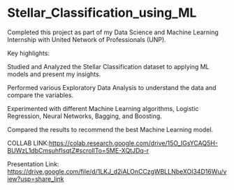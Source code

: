 # Stellar_Classification_using_ML
Completed this project as part of my Data Science and Machine Learning Internship with United Network of Professionals (UNP).

Key highlights:

Studied and Analyzed the Stellar Classification dataset to applying ML models and present my insights.

Performed various Exploratory Data Analysis to understand the data and compare the variables.

Experimented with different Machine Learning algorithms, Logistic Regression, Neural Networks, Bagging, and Boosting.

Compared the results to recommend the best Machine Learning model.

COLLAB LINK:https://colab.research.google.com/drive/15O_IGsYCAQ5H-BUWzL1dbCmsuhfIsqtZ#scrollTo=5ME-XQtJDq-r

Presentation Link: https://drive.google.com/file/d/1LKJ_d2iALOnCCzgWBLLNbeXOl34D16Wu/view?usp=share_link
